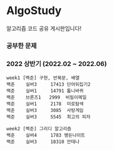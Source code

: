 # AlgoStudy
알고리즘 코드 공유 게시판입니다!

### 공부한 문제
### 2022 상반기 (2022.02 ~ 2022.06)

```
week1 [백준] 구현, 반복문, 배열
백준    실버3     17413 단어뒤집기2
백준    실버1     14791 톱니바퀴
백준    브론즈1   2999  비밀이메일
백준    실버1     2178  미로탐색
백준    실버3     3085  사탕게임
백준    실버3     5545  최고의 피자
```

```
week2 [백준] 그리디 알고리즘
백준    실버4     1783 병든나이트
백준    실버3     18310 안테나

```


